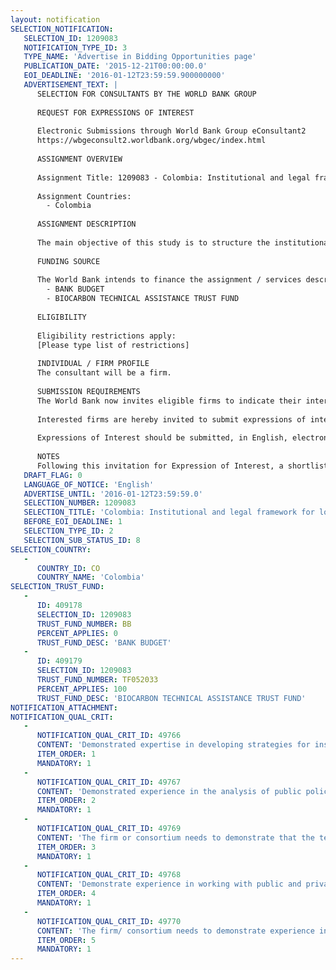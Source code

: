 ```yaml
---
layout: notification
SELECTION_NOTIFICATION: 
   SELECTION_ID: 1209083
   NOTIFICATION_TYPE_ID: 3
   TYPE_NAME: 'Advertise in Bidding Opportunities page'
   PUBLICATION_DATE: '2015-12-21T00:00:00.0'
   EOI_DEADLINE: '2016-01-12T23:59:59.900000000'
   ADVERTISEMENT_TEXT: |
      SELECTION FOR CONSULTANTS BY THE WORLD BANK GROUP
      
      REQUEST FOR EXPRESSIONS OF INTEREST
      
      Electronic Submissions through World Bank Group eConsultant2
      https://wbgeconsult2.worldbank.org/wbgec/index.html
      
      ASSIGNMENT OVERVIEW
      
      Assignment Title: 1209083 - Colombia: Institutional and legal framework for low carbon development in the Orinoquia region
      
      Assignment Countries:
        - Colombia
      
      ASSIGNMENT DESCRIPTION
      
      The main objective of this study is to structure the institutional arrangements for the implementation of the BioCarbon Fund Orinoquia Integrated Landscape Program. The study will define the institutional and legal framework necessary for the coordination and implementation of the program at the national, regional and local level. It will include i) a stakeholder mapping, as well as of their institutional strengths, weaknesses and capacity needs, ii) an assessment of the legal and institutional framework regarding environmental management, agrarian law and land tenure, indigenous peoples rights, and other relevant norms and regulations; iii) an analysis of the territorial planning tools for the Orinoquia region; iv) a proposal for harmonization of planning tools, and monitoring of the program; v) an analysis of public private partnerships in the agricultural and land sector and their feasibility / barriers to their adoption in the Orinoquia region; vi) risk analysis/ mapping.
      
      FUNDING SOURCE
      
      The World Bank intends to finance the assignment / services described below under the following trust fund(s):
        - BANK BUDGET
        - BIOCARBON TECHNICAL ASSISTANCE TRUST FUND
      
      ELIGIBILITY
      
      Eligibility restrictions apply:
      [Please type list of restrictions]
      
      INDIVIDUAL / FIRM PROFILE
      The consultant will be a firm. 
      
      SUBMISSION REQUIREMENTS
      The World Bank now invites eligible firms to indicate their interest in providing the services.  Interested firms must provide information indicating that they are qualified to perform the services (brochures, description of similar assignments, experience in similar conditions, availability of appropriate skills among staff, etc. for firms; CV and cover letter for individuals).  Please note that the total size of all attachments should be less than 5MB.  Consultants may associate to enhance their qualifications.
      
      Interested firms are hereby invited to submit expressions of interest.
      
      Expressions of Interest should be submitted, in English, electronically through World Bank Group eTendering (https://wbgeconsult2.worldbank.org/wbgec/index.html)
      
      NOTES
      Following this invitation for Expression of Interest, a shortlist of qualified firms will be formally invited to submit proposals.  Shortlisting and selection will be subject to the availability of funding.
   DRAFT_FLAG: 0
   LANGUAGE_OF_NOTICE: 'English'
   ADVERTISE_UNTIL: '2016-01-12T23:59:59.0'
   SELECTION_NUMBER: 1209083
   SELECTION_TITLE: 'Colombia: Institutional and legal framework for low carbon development in the Orinoquia region'
   BEFORE_EOI_DEADLINE: 1
   SELECTION_TYPE_ID: 2
   SELECTION_SUB_STATUS_ID: 8
SELECTION_COUNTRY: 
   - 
      COUNTRY_ID: CO
      COUNTRY_NAME: 'Colombia'
SELECTION_TRUST_FUND: 
   - 
      ID: 409178
      SELECTION_ID: 1209083
      TRUST_FUND_NUMBER: BB
      PERCENT_APPLIES: 0
      TRUST_FUND_DESC: 'BANK BUDGET'
   - 
      ID: 409179
      SELECTION_ID: 1209083
      TRUST_FUND_NUMBER: TF052033
      PERCENT_APPLIES: 100
      TRUST_FUND_DESC: 'BIOCARBON TECHNICAL ASSISTANCE TRUST FUND'
NOTIFICATION_ATTACHMENT: 
NOTIFICATION_QUAL_CRIT: 
   - 
      NOTIFICATION_QUAL_CRIT_ID: 49766
      CONTENT: 'Demonstrated expertise in developing strategies for institutional strengthening in Colombia and Latin America, in the design of national and regional strategies related to Sustainable Rural Development'
      ITEM_ORDER: 1
      MANDATORY: 1
   - 
      NOTIFICATION_QUAL_CRIT_ID: 49767
      CONTENT: 'Demonstrated experience in the analysis of public policy and the institutional framework in Colombia and Latin America'
      ITEM_ORDER: 2
      MANDATORY: 1
   - 
      NOTIFICATION_QUAL_CRIT_ID: 49769
      CONTENT: 'The firm or consortium needs to demonstrate that the team for this assignment has masters or PhD degrees in fields related to public policy, law, governance, political science, environmental law.'
      ITEM_ORDER: 3
      MANDATORY: 1
   - 
      NOTIFICATION_QUAL_CRIT_ID: 49768
      CONTENT: 'Demonstrate experience in working with public and private entities, civil society, indigenous peoples and other ethnic groups'
      ITEM_ORDER: 4
      MANDATORY: 1
   - 
      NOTIFICATION_QUAL_CRIT_ID: 49770
      CONTENT: 'The firm/ consortium needs to demonstrate experience in developing and implementing consultancy contracts in fields related to this assignment and of a minimum level of 80,000 USD at the national and international level.'
      ITEM_ORDER: 5
      MANDATORY: 1
---
```

